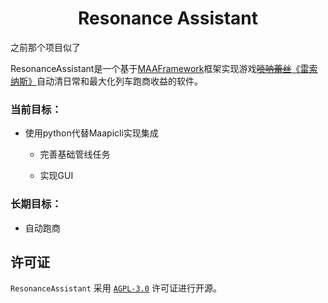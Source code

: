 <div align="center">

# **Resonance Assistant**

</div>

之前那个项目似了

ResonanceAssistant是一个基于[MAAFramework](https://github.com/MaaXYZ/MaaFramework)框架实现游戏[~~唢呐蕾丝~~《雷索纳斯》](https://soli-reso.com/)自动清日常和最大化列车跑商收益的软件。

### 当前目标：

- 使用python代替Maapicli实现集成

  - 完善基础管线任务

  - 实现GUI
  
### 长期目标：

- 自动跑商

## 许可证

`ResonanceAssistant` 采用 [`AGPL-3.0`](./LICENSE.md) 许可证进行开源。
